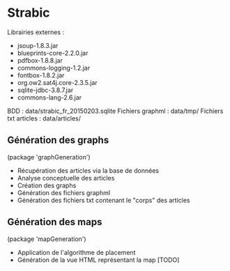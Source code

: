 # Strabic

Librairies externes :
- jsoup-1.8.3.jar
- blueprints-core-2.2.0.jar
- pdfbox-1.8.8.jar
- commons-logging-1.2.jar
- fontbox-1.8.2.jar
- org.ow2.sat4j.core-2.3.5.jar
- sqlite-jdbc-3.8.7.jar
- commons-lang-2.6.jar


BDD : data/strabic_fr_20150203.sqlite
Fichiers graphml : data/tmp/
Fichiers txt articles : data/articles/

## Génération des graphs
(package 'graphGeneration')

- Récupération des articles via la base de données
- Analyse conceptuelle des articles
- Création des graphs
- Génération des fichiers graphml
- Génération des fichiers txt contenant le "corps" des articles

## Génération des maps
(package 'mapGeneration')

- Application de l'algorithme de placement
- Génération de la vue HTML représentant la map [TODO]



